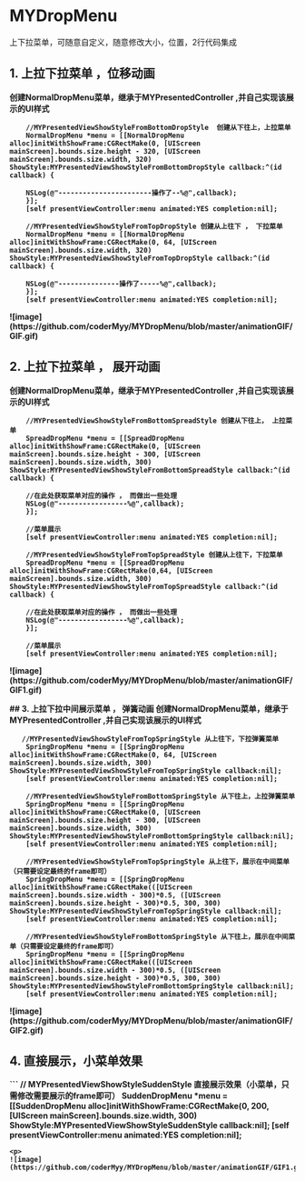 # MYDropMenu
上下拉菜单，可随意自定义，随意修改大小，位置，2行代码集成



## 1. 上拉下拉菜单 ，位移动画

<b>创建NormalDropMenu菜单，继承于MYPresentedController ,并自己实现该展示的UI样式
```
    //MYPresentedViewShowStyleFromBottomDropStyle  创建从下往上，上拉菜单
    NormalDropMenu *menu = [[NormalDropMenu alloc]initWithShowFrame:CGRectMake(0, [UIScreen mainScreen].bounds.size.height - 320, [UIScreen mainScreen].bounds.size.width, 320) ShowStyle:MYPresentedViewShowStyleFromBottomDropStyle callback:^(id callback) {

    NSLog(@"-----------------------操作了--%@",callback);
    }];
    [self presentViewController:menu animated:YES completion:nil];

```
<p>

```
    //MYPresentedViewShowStyleFromTopDropStyle 创建从上往下 ， 下拉菜单
    NormalDropMenu *menu = [[NormalDropMenu alloc]initWithShowFrame:CGRectMake(0, 64, [UIScreen mainScreen].bounds.size.width, 320) ShowStyle:MYPresentedViewShowStyleFromTopDropStyle callback:^(id callback) {

    NSLog(@"---------------操作了-----%@",callback);
    }];
    [self presentViewController:menu animated:YES completion:nil];

```
<p>
![image](https://github.com/coderMyy/MYDropMenu/blob/master/animationGIF/GIF.gif)

## 2. 上拉下拉菜单 ， 展开动画
<b> 创建NormalDropMenu菜单，继承于MYPresentedController ,并自己实现该展示的UI样式

```
    //MYPresentedViewShowStyleFromBottomSpreadStyle 创建从下往上， 上拉菜单
    SpreadDropMenu *menu = [[SpreadDropMenu alloc]initWithShowFrame:CGRectMake(0, [UIScreen mainScreen].bounds.size.height - 300, [UIScreen mainScreen].bounds.size.width, 300) ShowStyle:MYPresentedViewShowStyleFromBottomSpreadStyle callback:^(id callback) {

    //在此处获取菜单对应的操作 ， 而做出一些处理
    NSLog(@"-----------------%@",callback);
    }];

    //菜单展示
    [self presentViewController:menu animated:YES completion:nil];

```
<p>

```
    //MYPresentedViewShowStyleFromTopSpreadStyle 创建从上往下，下拉菜单
    SpreadDropMenu *menu = [[SpreadDropMenu alloc]initWithShowFrame:CGRectMake(0,64, [UIScreen mainScreen].bounds.size.width, 300) ShowStyle:MYPresentedViewShowStyleFromTopSpreadStyle callback:^(id callback) {

    //在此处获取菜单对应的操作 ， 而做出一些处理
    NSLog(@"-----------------%@",callback);
    }];

    //菜单展示
    [self presentViewController:menu animated:YES completion:nil];

```
<p>
![image](https://github.com/coderMyy/MYDropMenu/blob/master/animationGIF/GIF1.gif)
<p>
## 3. 上拉下拉中间展示菜单 ， 弹簧动画
<b> 创建NormalDropMenu菜单，继承于MYPresentedController ,并自己实现该展示的UI样式
<p>

```
   //MYPresentedViewShowStyleFromTopSpringStyle 从上往下，下拉弹簧菜单
    SpringDropMenu *menu = [[SpringDropMenu alloc]initWithShowFrame:CGRectMake(0, 64, [UIScreen mainScreen].bounds.size.width, 300) ShowStyle:MYPresentedViewShowStyleFromTopSpringStyle callback:nil];
    [self presentViewController:menu animated:YES completion:nil];

```
<p>

```
    //MYPresentedViewShowStyleFromBottomSpringStyle 从下往上，上拉弹簧菜单
    SpringDropMenu *menu = [[SpringDropMenu alloc]initWithShowFrame:CGRectMake(0, [UIScreen mainScreen].bounds.size.height - 300, [UIScreen mainScreen].bounds.size.width, 300) ShowStyle:MYPresentedViewShowStyleFromBottomSpringStyle callback:nil];
    [self presentViewController:menu animated:YES completion:nil];
```
<p>

```
    //MYPresentedViewShowStyleFromTopSpringStyle 从上往下，展示在中间菜单（只需要设定最终的frame即可）
    SpringDropMenu *menu = [[SpringDropMenu alloc]initWithShowFrame:CGRectMake(([UIScreen mainScreen].bounds.size.width - 300)*0.5, ([UIScreen mainScreen].bounds.size.height - 300)*0.5, 300, 300) ShowStyle:MYPresentedViewShowStyleFromTopSpringStyle callback:nil];
    [self presentViewController:menu animated:YES completion:nil];
```
<p>

```
    //MYPresentedViewShowStyleFromBottomSpringStyle 从下往上，展示在中间菜单（只需要设定最终的frame即可）
    SpringDropMenu *menu = [[SpringDropMenu alloc]initWithShowFrame:CGRectMake(([UIScreen mainScreen].bounds.size.width - 300)*0.5, ([UIScreen mainScreen].bounds.size.height - 300)*0.5, 300, 300) ShowStyle:MYPresentedViewShowStyleFromBottomSpringStyle callback:nil];
    [self presentViewController:menu animated:YES completion:nil];

```
<p>
![image](https://github.com/coderMyy/MYDropMenu/blob/master/animationGIF/GIF2.gif)
<p>

## 4. 直接展示，小菜单效果
<p>
```
    // MYPresentedViewShowStyleSuddenStyle 直接展示效果（小菜单，只需修改需要展示的frame即可）
    SuddenDropMenu *menu = [[SuddenDropMenu alloc]initWithShowFrame:CGRectMake(0, 200, [UIScreen mainScreen].bounds.size.width, 300) ShowStyle:MYPresentedViewShowStyleSuddenStyle callback:nil];
    [self presentViewController:menu animated:YES completion:nil];

```
<p>
![image](https://github.com/coderMyy/MYDropMenu/blob/master/animationGIF/GIF1.gif)






